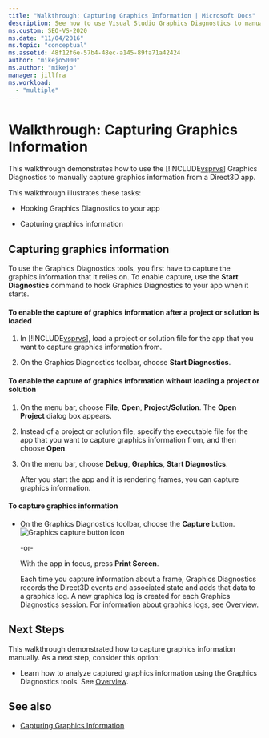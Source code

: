 ```yaml
---
title: "Walkthrough: Capturing Graphics Information | Microsoft Docs"
description: See how to use Visual Studio Graphics Diagnostics to manually capture graphics information from a Direct3D app. 
ms.custom: SEO-VS-2020
ms.date: "11/04/2016"
ms.topic: "conceptual"
ms.assetid: 48f12f6e-57b4-48ec-a145-89fa71a42424
author: "mikejo5000"
ms.author: "mikejo"
manager: jillfra
ms.workload:
  - "multiple"
---
```

# Walkthrough: Capturing Graphics Information
This walkthrough demonstrates how to use the [!INCLUDE[vsprvs](../../code-quality/includes/vsprvs_md.md)] Graphics Diagnostics to manually capture graphics information from a Direct3D app.

 This walkthrough illustrates these tasks:

- Hooking Graphics Diagnostics to your app

- Capturing graphics information

## Capturing graphics information
 To use the Graphics Diagnostics tools, you first have to capture the graphics information that it relies on. To enable capture, use the **Start Diagnostics** command to hook Graphics Diagnostics to your app when it starts.

#### To enable the capture of graphics information after a project or solution is loaded

1. In [!INCLUDE[vsprvs](../../code-quality/includes/vsprvs_md.md)], load a project or solution file for the app that you want to capture graphics information from.

2. On the Graphics Diagnostics toolbar, choose **Start Diagnostics**.

#### To enable the capture of graphics information without loading a project or solution

1. On the menu bar, choose **File**, **Open**, **Project/Solution**. The **Open Project** dialog box appears.

2. Instead of a project or solution file, specify the executable file for the app that you want to capture graphics information from, and then choose **Open**.

3. On the menu bar, choose **Debug**, **Graphics**, **Start Diagnostics**.

   After you start the app and it is rendering frames, you can capture graphics information.

#### To capture graphics information

- On the Graphics Diagnostics toolbar, choose the **Capture** button. ![Graphics capture button icon](media/debuggingdirectxgraphics.png "DebuggingDirectXGraphics")

   -or-

   With the app in focus, press **Print Screen**.

  Each time you capture information about a frame, Graphics Diagnostics records the Direct3D events and associated state and adds that data to a graphics log. A new graphics log is created for each Graphics Diagnostics session. For information about graphics logs, see [Overview](overview-of-visual-studio-graphics-diagnostics.md).

## Next Steps
 This walkthrough demonstrated how to capture graphics information manually. As a next step, consider this option:

- Learn how to analyze captured graphics information using the Graphics Diagnostics tools. See [Overview](overview-of-visual-studio-graphics-diagnostics.md).

## See also
- [Capturing Graphics Information](capturing-graphics-information.md)